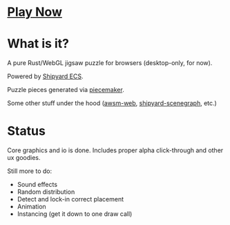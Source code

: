 # [Play Now](https://dakom-jigsaw-puzzle.netlify.app/)

# What is it?

A pure Rust/WebGL jigsaw puzzle for browsers (desktop-only, for now).

Powered by [Shipyard ECS](https://github.com/leudz/shipyard). 

Puzzle pieces generated via [piecemaker](https://github.com/jkenlooper/piecemaker). 

Some other stuff under the hood ([awsm-web](https://github.com/dakom/awsm-web), [shipyard-scenegraph](https://github.com/dakom/shipyard-scenegraph), etc.)

# Status

Core graphics and io is done. Includes proper alpha click-through and other ux goodies.

Still more to do:

* Sound effects
* Random distribution
* Detect and lock-in correct placement
* Animation
* Instancing (get it down to one draw call)
